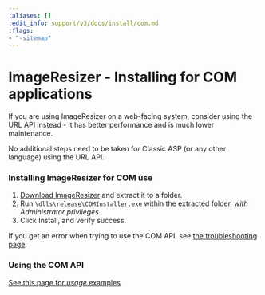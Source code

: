 ```yaml
---
:aliases: []
:edit_info: support/v3/docs/install/com.md
:flags:
- "-sitemap"
---
```


# ImageResizer - Installing for COM applications

If you are using ImageResizer on a web-facing system, consider using the URL API instead - it has better performance and is much lower maintenance.

No additional steps need to be taken for Classic ASP (or any other language) using the URL API.

### Installing ImageResizer for COM use

1. [Download ImageResizer](/download) and extract it to a folder.
2. Run `\dlls\release\COMInstaller.exe` within the extracted folder, *with Administrator privileges*.
3. Click Install, and verify success.

If you get an error when trying to use the COM API, see [the troubleshooting page](/docs/troubleshoot).

### Using the COM API

[See this page for *usage* examples](/docs/howto/use-from-com)